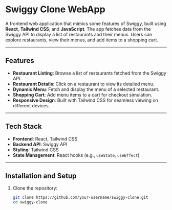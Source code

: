 # Swiggy Clone WebApp

A frontend web application that mimics some features of Swiggy, built using **React**, **Tailwind CSS**, and **JavaScript**. The app fetches data from the Swiggy API to display a list of restaurants and their menus. Users can explore restaurants, view their menus, and add items to a shopping cart.

---

## Features

- **Restaurant Listing**: Browse a list of restaurants fetched from the Swiggy API.
- **Restaurant Details**: Click on a restaurant to view its detailed menu.
- **Dynamic Menu**: Fetch and display the menu of a selected restaurant.
- **Shopping Cart**: Add menu items to a cart for checkout simulation.
- **Responsive Design**: Built with Tailwind CSS for seamless viewing on different devices.

---

## Tech Stack

- **Frontend**: React, Tailwind CSS
- **Backend API**: Swiggy API
- **Styling**: Tailwind CSS
- **State Management**: React hooks (e.g., `useState`, `useEffect`)

---

## Installation and Setup

1. Clone the repository:
   ```bash
   git clone https://github.com/your-username/swiggy-clone.git
   cd swiggy-clone
